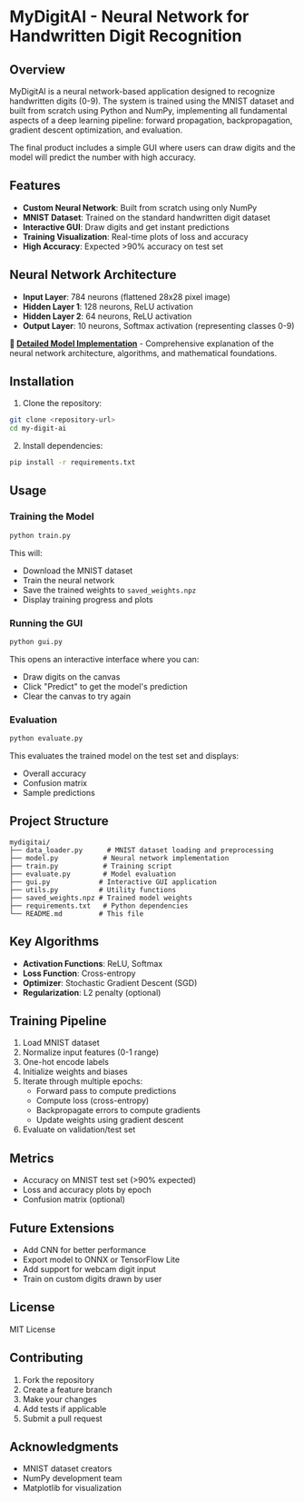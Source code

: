 # MyDigitAI - Neural Network for Handwritten Digit Recognition

## Overview

MyDigitAI is a neural network-based application designed to recognize handwritten digits (0-9). The system is trained using the MNIST dataset and built from scratch using Python and NumPy, implementing all fundamental aspects of a deep learning pipeline: forward propagation, backpropagation, gradient descent optimization, and evaluation.

The final product includes a simple GUI where users can draw digits and the model will predict the number with high accuracy.

## Features

- **Custom Neural Network**: Built from scratch using only NumPy
- **MNIST Dataset**: Trained on the standard handwritten digit dataset
- **Interactive GUI**: Draw digits and get instant predictions
- **Training Visualization**: Real-time plots of loss and accuracy
- **High Accuracy**: Expected >90% accuracy on test set

## Neural Network Architecture

- **Input Layer**: 784 neurons (flattened 28x28 pixel image)
- **Hidden Layer 1**: 128 neurons, ReLU activation
- **Hidden Layer 2**: 64 neurons, ReLU activation
- **Output Layer**: 10 neurons, Softmax activation (representing classes 0-9)

**📖 [Detailed Model Implementation](MODEL_DETAILS.md)** - Comprehensive explanation of the neural network architecture, algorithms, and mathematical foundations.

## Installation

1. Clone the repository:
```bash
git clone <repository-url>
cd my-digit-ai
```

2. Install dependencies:
```bash
pip install -r requirements.txt
```

## Usage

### Training the Model

```bash
python train.py
```

This will:
- Download the MNIST dataset
- Train the neural network
- Save the trained weights to `saved_weights.npz`
- Display training progress and plots

### Running the GUI

```bash
python gui.py
```

This opens an interactive interface where you can:
- Draw digits on the canvas
- Click "Predict" to get the model's prediction
- Clear the canvas to try again

### Evaluation

```bash
python evaluate.py
```

This evaluates the trained model on the test set and displays:
- Overall accuracy
- Confusion matrix
- Sample predictions

## Project Structure

```
mydigitai/
├── data_loader.py      # MNIST dataset loading and preprocessing
├── model.py           # Neural network implementation
├── train.py           # Training script
├── evaluate.py        # Model evaluation
├── gui.py            # Interactive GUI application
├── utils.py          # Utility functions
├── saved_weights.npz # Trained model weights
├── requirements.txt   # Python dependencies
└── README.md         # This file
```

## Key Algorithms

- **Activation Functions**: ReLU, Softmax
- **Loss Function**: Cross-entropy
- **Optimizer**: Stochastic Gradient Descent (SGD)
- **Regularization**: L2 penalty (optional)

## Training Pipeline

1. Load MNIST dataset
2. Normalize input features (0-1 range)
3. One-hot encode labels
4. Initialize weights and biases
5. Iterate through multiple epochs:
   - Forward pass to compute predictions
   - Compute loss (cross-entropy)
   - Backpropagate errors to compute gradients
   - Update weights using gradient descent
6. Evaluate on validation/test set

## Metrics

- Accuracy on MNIST test set (>90% expected)
- Loss and accuracy plots by epoch
- Confusion matrix (optional)

## Future Extensions

- Add CNN for better performance
- Export model to ONNX or TensorFlow Lite
- Add support for webcam digit input
- Train on custom digits drawn by user

## License

MIT License

## Contributing

1. Fork the repository
2. Create a feature branch
3. Make your changes
4. Add tests if applicable
5. Submit a pull request

## Acknowledgments

- MNIST dataset creators
- NumPy development team
- Matplotlib for visualization 